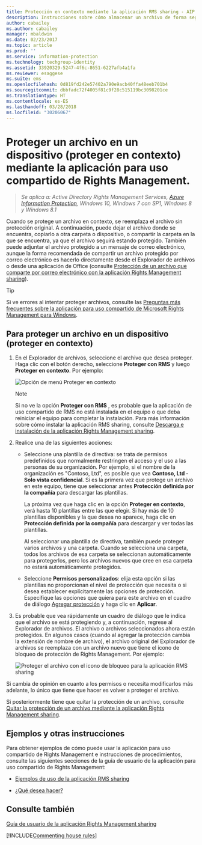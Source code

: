 ```yaml
---
title: Protección en contexto mediante la aplicación RMS sharing - AIP
description: Instrucciones sobre cómo almacenar un archivo de forma segura en un equipo, un servidor u otro dispositivo de almacenamiento.
author: cabailey
ms.author: cabailey
manager: mbaldwin
ms.date: 02/23/2017
ms.topic: article
ms.prod: ''
ms.service: information-protection
ms.technology: techgroup-identity
ms.assetid: 33920329-5247-4f6c-8651-6227afb4a1fa
ms.reviewer: esaggese
ms.suite: ems
ms.openlocfilehash: 0d819fd242e57402a790e9acb40ffa48eeb701b4
ms.sourcegitcommit: dbbfadc72f4005f81c9f28c515119bc3098201ce
ms.translationtype: HT
ms.contentlocale: es-ES
ms.lasthandoff: 03/28/2018
ms.locfileid: "30206067"
---
```

# <a name="protect-a-file-on-a-device-protect-in-place-by-using-the-rights-management-sharing-application"></a>Proteger un archivo en un dispositivo (proteger en contexto) mediante la aplicación para uso compartido de Rights Management.

>*Se aplica a: Active Directory Rights Management Services, [Azure Information Protection](https://azure.microsoft.com/pricing/details/information-protection), Windows 10, Windows 7 con SP1, Windows 8 y Windows 8.1*

Cuando se protege un archivo en contexto, se reemplaza el archivo sin protección original. A continuación, puede dejar el archivo donde se encuentra, copiarlo a otra carpeta o dispositivo, o compartir la carpeta en la que se encuentra, ya que el archivo seguirá estando protegido. También puede adjuntar el archivo protegido a un mensaje de correo electrónico, aunque la forma recomendada de compartir un archivo protegido por correo electrónico es hacerlo directamente desde el Explorador de archivos o desde una aplicación de Office (consulte [Protección de un archivo que comparte por correo electrónico con la aplicación Rights Management sharing](sharing-app-protect-by-email.md)).

> [!TIP]
> Si ve errores al intentar proteger archivos, consulte las [Preguntas más frecuentes sobre la aplicación para uso compartido de Microsoft Rights Management para Windows](http://go.microsoft.com/fwlink/?LinkId=303971).

## <a name="to-protect-a-file-on-a-device-protect-in-place"></a>Para proteger un archivo en un dispositivo (proteger en contexto)

1.  En el Explorador de archivos, seleccione el archivo que desea proteger. Haga clic con el botón derecho, seleccione **Proteger con RMS** y luego **Proteger en contexto**. Por ejemplo:

    ![Opción de menú Proteger en contexto](../media/ADRMS_MSRMSApp_SP_CompanyDefined.png)

    > [!NOTE]
    > Si no ve la opción **Proteger con RMS** , es probable que la aplicación de uso compartido de RMS no está instalada en el equipo o que deba reiniciar el equipo para completar la instalación. Para más información sobre cómo instalar la aplicación RMS sharing, consulte [Descarga e instalación de la aplicación Rights Management sharing](install-sharing-app.md).

2.  Realice una de las siguientes acciones:

    -   Seleccione una plantilla de directiva: se trata de permisos predefinidos que normalmente restringen el acceso y el uso a las personas de su organización. Por ejemplo, si el nombre de la organización es "Contoso, Ltd", es posible que vea **Contoso, Ltd - Solo vista confidencial**. Si es la primera vez que protege un archivo en este equipo, tiene que seleccionar antes **Protección definida por la compañía** para descargar las plantillas.

        La próxima vez que haga clic en la opción **Proteger en contexto**, verá hasta 10 plantillas entre las que elegir. Si hay más de 10 plantillas disponibles y la que desea no aparece, haga clic en **Protección definida por la compañía** para descargar y ver todas las plantillas.

        Al seleccionar una plantilla de directiva, también puede proteger varios archivos y una carpeta. Cuando se selecciona una carpeta, todos los archivos de esa carpeta se seleccionan automáticamente para protegerlos, pero los archivos nuevos que cree en esa carpeta no estará automáticamente protegidos.

    -   Seleccione **Permisos personalizados**: elija esta opción si las plantillas no proporcionan el nivel de protección que necesita o si desea establecer explícitamente las opciones de protección. Especifique las opciones que quiera para este archivo en el cuadro de diálogo [Agregar protección](sharing-app-dialog-box.md) y haga clic en **Aplicar**.

3.  Es probable que vea rápidamente un cuadro de diálogo que le indica que el archivo se está protegiendo y, a continuación, regrese al Explorador de archivos. El archivo o archivos seleccionados ahora están protegidos. En algunos casos (cuando al agregar la protección cambia la extensión de nombre de archivo), el archivo original del Explorador de archivos se reemplaza con un archivo nuevo que tiene el icono de bloqueo de protección de Rights Management. Por ejemplo:

    ![Proteger el archivo con el icono de bloqueo para la aplicación RMS sharing](../media/ADRMS_MSRMSApp_Pfile.png)

Si cambia de opinión en cuanto a los permisos o necesita modificarlos más adelante, lo único que tiene que hacer es volver a proteger el archivo.

Si posteriormente tiene que quitar la protección de un archivo, consulte [Quitar la protección de un archivo mediante la aplicación Rights Management sharing](sharing-app-remove-protection.md).

## <a name="examples-and-other-instructions"></a>Ejemplos y otras instrucciones
Para obtener ejemplos de cómo puede usar la aplicación para uso compartido de Rights Management e instrucciones de procedimientos, consulte las siguientes secciones de la guía de usuario de la aplicación para uso compartido de Rights Management:

-   [Ejemplos de uso de la aplicación RMS sharing](sharing-app-user-guide.md#examples-for-using-the-rms-sharing-application)

-   [¿Qué desea hacer?](sharing-app-user-guide.md#what-do-you-want-to-do)

## <a name="see-also"></a>Consulte también
[Guía de usuario de la aplicación Rights Management sharing](sharing-app-user-guide.md)

[!INCLUDE[Commenting house rules](../includes/houserules.md)]